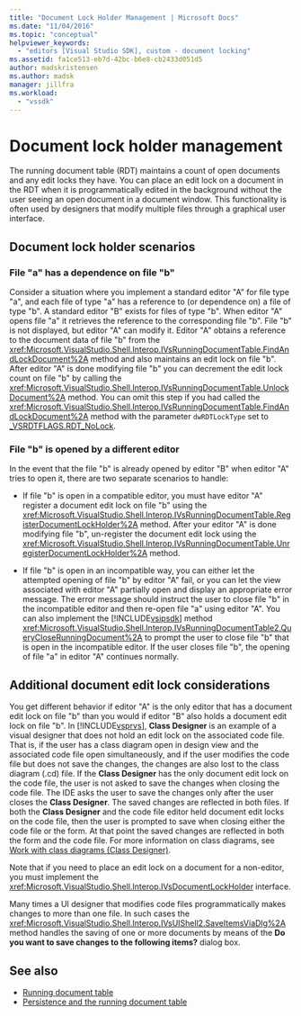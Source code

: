 ```yaml
---
title: "Document Lock Holder Management | Microsoft Docs"
ms.date: "11/04/2016"
ms.topic: "conceptual"
helpviewer_keywords:
  - "editors [Visual Studio SDK], custom - document locking"
ms.assetid: fa1ce513-eb7d-42bc-b6e8-cb2433d051d5
author: madskristensen
ms.author: madsk
manager: jillfra
ms.workload:
  - "vssdk"
---
```

# Document lock holder management

The running document table (RDT) maintains a count of open documents and any edit locks they have. You can place an edit lock on a document in the RDT when it is programmatically edited in the background without the user seeing an open document in a document window. This functionality is often used by designers that modify multiple files through a graphical user interface.

## Document lock holder scenarios

### File "a" has a dependence on file "b"

Consider a situation where you implement a standard editor "A" for file type "a", and each file of type "a" has a reference to (or dependence on) a file of type "b". A standard editor "B" exists for files of type "b". When editor "A" opens file "a" it retrieves the reference to the corresponding file "b". File "b" is not displayed, but editor "A" can modify it. Editor "A" obtains a reference to the document data of file "b" from the <xref:Microsoft.VisualStudio.Shell.Interop.IVsRunningDocumentTable.FindAndLockDocument%2A> method and also maintains an edit lock on file "b". After editor "A" is done modifying file "b" you can decrement the edit lock count on file "b" by calling the <xref:Microsoft.VisualStudio.Shell.Interop.IVsRunningDocumentTable.UnlockDocument%2A> method. You can omit this step if you had called the <xref:Microsoft.VisualStudio.Shell.Interop.IVsRunningDocumentTable.FindAndLockDocument%2A> method with the parameter `dwRDTLockType` set to [_VSRDTFLAGS.RDT_NoLock](<xref:Microsoft.VisualStudio.Shell.Interop._VSRDTFLAGS.RDT_NoLock>).

### File "b" is opened by a different editor

In the event that the file "b" is already opened by editor "B" when editor "A" tries to open it, there are two separate scenarios to handle:

- If file "b" is open in a compatible editor, you must have editor "A" register a document edit lock on file "b" using the <xref:Microsoft.VisualStudio.Shell.Interop.IVsRunningDocumentTable.RegisterDocumentLockHolder%2A> method. After your editor "A" is done modifying file "b", un-register the document edit lock using the <xref:Microsoft.VisualStudio.Shell.Interop.IVsRunningDocumentTable.UnregisterDocumentLockHolder%2A> method.

- If file "b" is open in an incompatible way, you can either let the attempted opening of file "b" by editor "A" fail, or you can let the view associated with editor "A" partially open and display an appropriate error message. The error message should instruct the user to close file "b" in the incompatible editor and then re-open file "a" using editor "A". You can also implement the [!INCLUDE[vsipsdk](../extensibility/includes/vsipsdk_md.md)] method <xref:Microsoft.VisualStudio.Shell.Interop.IVsRunningDocumentTable2.QueryCloseRunningDocument%2A> to prompt the user to close file "b" that is open in the incompatible editor. If the user closes file "b", the opening of file "a" in editor "A" continues normally.

## Additional document edit lock considerations

You get different behavior if editor "A" is the only editor that has a document edit lock on file "b" than you would if editor "B" also holds a document edit lock on file "b". In [!INCLUDE[vsprvs](../code-quality/includes/vsprvs_md.md)], **Class Designer** is an example of a visual designer that does not hold an edit lock on the associated code file. That is, if the user has a class diagram open in design view and the associated code file open simultaneously, and if the user modifies the code file but does not save the changes, the changes are also lost to the class diagram (.cd) file. If the **Class Designer** has the only document edit lock on the code file, the user is not asked to save the changes when closing the code file. The IDE asks the user to save the changes only after the user closes the **Class Designer**. The saved changes are reflected in both files. If both the **Class Designer** and the code file editor held document edit locks on the code file, then the user is prompted to save when closing either the code file or the form. At that point the saved changes are reflected in both the form and the code file. For more information on class diagrams, see [Work with class diagrams (Class Designer)](../ide/class-designer/designing-and-viewing-classes-and-types.md).

Note that if you need to place an edit lock on a document for a non-editor, you must implement the <xref:Microsoft.VisualStudio.Shell.Interop.IVsDocumentLockHolder> interface.

Many times a UI designer that modifies code files programmatically makes changes to more than one file. In such cases the <xref:Microsoft.VisualStudio.Shell.Interop.IVsUIShell2.SaveItemsViaDlg%2A> method handles the saving of one or more documents by means of the **Do you want to save changes to the following items?** dialog box.

## See also

- [Running document table](../extensibility/internals/running-document-table.md)
- [Persistence and the running document table](../extensibility/internals/persistence-and-the-running-document-table.md)